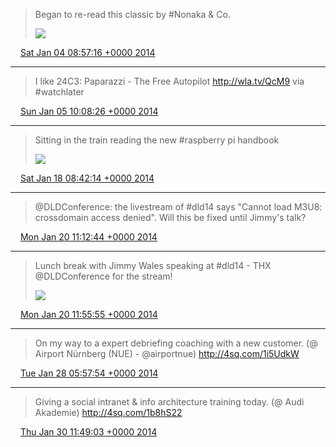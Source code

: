 > Began to re-read this classic by #Nonaka &amp; Co. 
> 
> ![](http://t.co/geRjxIE1Na)

<img src="media/tweet.ico" width="12" /> [Sat Jan 04 08:57:16 +0000 2014](https://twitter.com/SimonDueckert/status/419392071884361728)

----

> I like 24C3: Paparazzi - The Free Autopilot http://wla.tv/QcM9 via #watchlater

<img src="media/tweet.ico" width="12" /> [Sun Jan 05 10:08:26 +0000 2014](https://twitter.com/SimonDueckert/status/419772370183020544)

----

> Sitting in the train reading the new #raspberry pi handbook 
> 
> ![](http://t.co/YZmGmYmX15)

<img src="media/tweet.ico" width="12" /> [Sat Jan 18 08:42:14 +0000 2014](https://twitter.com/SimonDueckert/status/424461719122235392)

----

> @DLDConference: the livestream of #dld14 says "Cannot load M3U8: crossdomain access denied". Will this be fixed until Jimmy's talk?

<img src="media/tweet.ico" width="12" /> [Mon Jan 20 11:12:44 +0000 2014](https://twitter.com/SimonDueckert/status/425224369980198912)

----

> Lunch break with Jimmy Wales speaking at #dld14 - THX @DLDConference for the stream! 
> 
> ![](http://t.co/TdOpzN4XRF)

<img src="media/tweet.ico" width="12" /> [Mon Jan 20 11:55:55 +0000 2014](https://twitter.com/SimonDueckert/status/425235235534815232)

----

> On my way to a expert debriefing coaching with a new customer. (@ Airport Nürnberg (NUE) - @airportnue) http://4sq.com/1i5UdkW

<img src="media/tweet.ico" width="12" /> [Tue Jan 28 05:57:54 +0000 2014](https://twitter.com/SimonDueckert/status/428044242305679360)

----

> Giving a social intranet &amp; info architecture training today. (@ Audi Akademie) http://4sq.com/1b8hS22

<img src="media/tweet.ico" width="12" /> [Thu Jan 30 11:49:03 +0000 2014](https://twitter.com/SimonDueckert/status/428857385013506048)